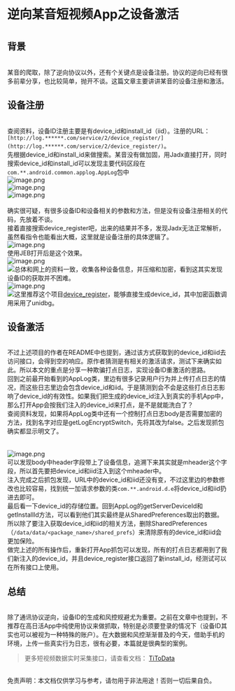 # 逆向某音短视频App之设备激活


# 

## 背景

<br>某音的爬取，除了逆向协议以外，还有个关键点是设备注册。协议的逆向已经有很多前辈分享，也比较简单，抛开不谈。这篇文章主要讲讲某音的设备注册和激活。<br>


## 设备注册

<br>查阅资料，设备ID注册主要是有device_id和install_id（iid）。注册的URL：`[http://log.******.com/service/2/device_register/](http://log.******.com/service/2/device_register/)`。<br>先根据device_id和install_id来做搜索。某音没有做加固，用Jadx直接打开，同时搜索device_id和install_id可以发现主要代码区段在`com.**.android.common.applog.AppLog`包中<br>![image.png](https://cdn.nlark.com/yuque/0/2020/png/97322/1609167730788-236be7c6-ff07-4091-93d6-56ca77011438.png#align=left&display=inline&height=445&margin=%5Bobject%20Object%5D&name=image.png&originHeight=890&originWidth=1399&size=130557&status=done&style=none&width=699.5)<br>![image.png](https://cdn.nlark.com/yuque/0/2020/png/97322/1609167741670-b84d0c95-2cd6-482d-8aee-3d208e6325b8.png#align=left&display=inline&height=445&margin=%5Bobject%20Object%5D&name=image.png&originHeight=890&originWidth=1399&size=136297&status=done&style=none&width=699.5)<br>![image.png](https://cdn.nlark.com/yuque/0/2020/png/97322/1609167750965-31af2188-0feb-434d-9e0b-d0d89048a53c.png#align=left&display=inline&height=596&margin=%5Bobject%20Object%5D&name=image.png&originHeight=1192&originWidth=549&size=110214&status=done&style=none&width=274.5)<br>
<br>确实很可疑，有很多设备ID和设备相关的参数和方法，但是没有设备注册相关的代码，先放着不谈。<br>接着直接搜索device_register吧，出来的结果并不多，发现Jadx无法正常解析，虽然看指令也能看出大概，这里就是设备注册的具体逻辑了。<br>![image.png](https://cdn.nlark.com/yuque/0/2020/png/97322/1609167766143-8a529524-5d18-4d2f-8df7-5ece31c38f7a.png#align=left&display=inline&height=637&margin=%5Bobject%20Object%5D&name=image.png&originHeight=1273&originWidth=827&size=150479&status=done&style=none&width=413.5)<br>使用JEB打开后是这个效果。<br>![image.png](https://cdn.nlark.com/yuque/0/2020/png/97322/1609167783213-b21967d3-8be5-4c1a-9956-c025f2b9080f.png#align=left&display=inline&height=471&margin=%5Bobject%20Object%5D&name=image.png&originHeight=941&originWidth=2019&size=96224&status=done&style=none&width=1009.5)<br>[![](https://github.com/worldwonderer/worldwonderer.github.io/raw/7f7508b727ce745908e23ef6e5c0a191b8925101/assets/images/20200509/4.png#align=left&display=inline&height=941&margin=%5Bobject%20Object%5D&originHeight=941&originWidth=2019&status=done&style=none&width=2019#align=left&display=inline&height=941&margin=%5Bobject%20Object%5D&originHeight=941&originWidth=2019&status=done&style=none&width=2019)](https://github.com/worldwonderer/worldwonderer.github.io/blob/7f7508b727ce745908e23ef6e5c0a191b8925101/assets/images/20200509/4.png)总体和网上的资料一致，收集各种设备信息，并压缩和加密，看到这其实发现设备ID的获取并不困难。<br>![image.png](https://cdn.nlark.com/yuque/0/2020/png/97322/1609167805030-584b04d8-4251-4bc9-b33c-8e021c0a4223.png#align=left&display=inline&height=459&margin=%5Bobject%20Object%5D&name=image.png&originHeight=918&originWidth=675&size=62656&status=done&style=none&width=337.5)<br>[![](https://github.com/worldwonderer/worldwonderer.github.io/raw/7f7508b727ce745908e23ef6e5c0a191b8925101/assets/images/20200509/5.png#align=left&display=inline&height=918&margin=%5Bobject%20Object%5D&originHeight=918&originWidth=675&status=done&style=none&width=675#align=left&display=inline&height=918&margin=%5Bobject%20Object%5D&originHeight=918&originWidth=675&status=done&style=none&width=675)](https://github.com/worldwonderer/worldwonderer.github.io/blob/7f7508b727ce745908e23ef6e5c0a191b8925101/assets/images/20200509/5.png)这里推荐这个项目[device_register](https://github.com/coder-fly/douyin_device_register)，能够直接生成device_id，其中加密函数调用采用了unidbg。<br>


## 设备激活

<br>不过上述项目的作者在README中也提到，通过该方式获取到的device_id和iid去访问接口，会得到空的响应。原作者猜测是有相关的激活请求，测试下来确实如此。所以本文的重点是分享一种欺骗打点日志，实现设备ID重激活的思路。<br>回到之前最开始看到的AppLog类，里边有很多记录用户行为并上传打点日志的情况，而这些日志里边会包含device_id和iid。于是猜测到会不会是这些打点日志影响了device_id的有效性。如果我们把生成的device_id注入到真实的手机App中，那么打开App会按我们注入的device_id来打点，是不是就能洗白了？<br>查阅资料发现，如果将AppLog类中还有一个控制打点日志body是否需要加密的方法，找到名字对应是getLogEncryptSwitch，先将其改为false。之后发现抓包确实都显示明文了。<br>[<br>](https://github.com/worldwonderer/worldwonderer.github.io/blob/7f7508b727ce745908e23ef6e5c0a191b8925101/assets/images/20200509/6.jpg)<br>![image.png](https://cdn.nlark.com/yuque/0/2020/png/97322/1609167819765-17b6e00f-e6cc-4c70-b02e-cb647ba726fb.png#align=left&display=inline&height=417&margin=%5Bobject%20Object%5D&name=image.png&originHeight=834&originWidth=1484&size=474389&status=done&style=none&width=742)<br>可以发现body中header字段带上了设备信息，追溯下来其实就是mheader这个字段，所以首先要把device_id和iid注入到这个mheader中。<br>注入完成之后抓包发现，URL中的device_id和iid还没有变，不过这里边的参数修改也比较容易，找到统一加请求参数的类`com.**.android.d.e`将device_id和iid扔进去即可。<br>最后看一下device_id的存储位置。回到AppLog的getServerDeviceId和getInstallId方法，可以看到他们其实最终是从SharedPreferences取出的数据。所以除了要注入获取device_id和iid的相关方法，删除SharedPreferences（`/data/data/<package_name>/shared_prefs`）来清除原有的device_id和iid会更加保险。<br>做完上述的所有操作后，重新打开App抓包可以发现，所有的打点日志都用到了我们新注入的device_id，并且device_register接口返回了新install_id，经测试可以在所有接口上使用。<br>


## 总结

<br>除了通讯协议逆向，设备ID的生成和风控规避尤为重要。之前在文章中也提到，不推荐在高日活App中纯使用协议来做抓取，特别是必须要登录的情况下（设备ID其实也可以被视为一种特殊的账户）。在大数据和风控渐渐普及的今天，借助手机的环境，上传一些真实行为日志，很有必要，本篇就是很典型的案例。<br>

> 更多短视频数据实时采集接口，请查看文档： [TiToData](https://www.titodata.com?from=douyinarticle)


<br>免责声明：本文档仅供学习与参考，请勿用于非法用途！否则一切后果自负。
